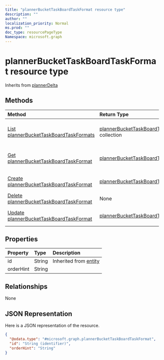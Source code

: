 ```yaml
---
title: "plannerBucketTaskBoardTaskFormat resource type"
description: ""
author: ""
localization_priority: Normal
ms.prod: ""
doc_type: resourcePageType
Namespace: microsoft.graph
---
```



# plannerBucketTaskBoardTaskFormat resource type




Inherits from [plannerDelta](../resources/plannerDelta.md)

## Methods
|Method|Return Type|Description|
|:---|:---|:---|
|[List plannerBucketTaskBoardTaskFormats](../api/plannerbuckettaskboardtaskformat-list.md)|[plannerBucketTaskBoardTaskFormat](../resources/plannerBucketTaskBoardTaskFormat.md) collection|List properties and relationships of the [plannerBucketTaskBoardTaskFormat](../resources/plannerbuckettaskboardtaskformat.md) objects.|
|[Get plannerBucketTaskBoardTaskFormat](../api/plannerbuckettaskboardtaskformat-get.md)|[plannerBucketTaskBoardTaskFormat](../resources/plannerBucketTaskBoardTaskFormat.md)|Read properties and relationships of the [plannerBucketTaskBoardTaskFormat](../resources/plannerbuckettaskboardtaskformat.md) object.|
|[Create plannerBucketTaskBoardTaskFormat](../api/plannerbuckettaskboardtaskformat-create.md)|[plannerBucketTaskBoardTaskFormat](../resources/plannerBucketTaskBoardTaskFormat.md)|Create a new [plannerBucketTaskBoardTaskFormat](../resources/plannerbuckettaskboardtaskformat.md) object.|
|[Delete plannerBucketTaskBoardTaskFormat](../api/plannerbuckettaskboardtaskformat-delete.md)|None|Deletes a [plannerBucketTaskBoardTaskFormat](../resources/plannerbuckettaskboardtaskformat.md).|
|[Update plannerBucketTaskBoardTaskFormat](../api/plannerbuckettaskboardtaskformat-update.md)|[plannerBucketTaskBoardTaskFormat](../resources/plannerBucketTaskBoardTaskFormat.md)|Update the properties of a [plannerBucketTaskBoardTaskFormat](../resources/plannerbuckettaskboardtaskformat.md) object.|

## Properties
|Property|Type|Description|
|:---|:---|:---|
|id|String| Inherited from [entity](../resources/entity.md)|
|orderHint|String||

## Relationships
None

## JSON Representation
Here is a JSON representation of the resource.
<!-- {
  "blockType": "resource",
  "keyProperty": "id",
  "@odata.type": "microsoft.graph.plannerBucketTaskBoardTaskFormat",
  "baseType": "microsoft.graph.plannerDelta",
  "openType": false
}
-->
``` json
{
  "@odata.type": "#microsoft.graph.plannerBucketTaskBoardTaskFormat",
  "id": "String (identifier)",
  "orderHint": "String"
}
```

